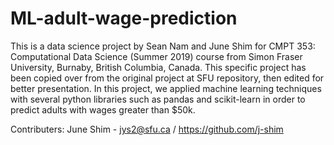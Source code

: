 # ML-adult-wage-prediction

This is a data science project by Sean Nam and June Shim for CMPT 353: Computational Data Science (Summer 2019) course from Simon Fraser University, Burnaby, British Columbia, Canada.
This specific project has been copied over from the original project at SFU repository, then edited for better presentation.
In this project, we applied machine learning techniques with several python libraries such as pandas and scikit-learn in order to predict adults with wages greater than $50k.

Contributers: June Shim - jys2@sfu.ca / https://github.com/j-shim
